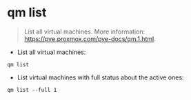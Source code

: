 # qm list

> List all virtual machines.
> More information: <https://pve.proxmox.com/pve-docs/qm.1.html>.

- List all virtual machines:

`qm list`

- List virtual machines with full status about the active ones:

`qm list --full 1`
